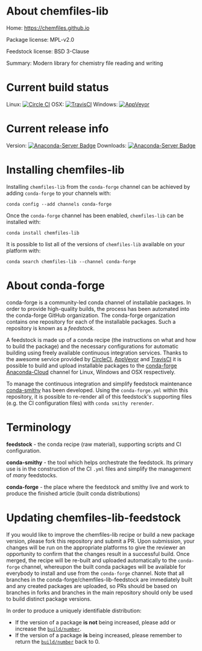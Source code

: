 About chemfiles-lib
===================

Home: https://chemfiles.github.io

Package license: MPL-v2.0

Feedstock license: BSD 3-Clause

Summary: Modern library for chemistry file reading and writing



Current build status
====================

Linux: [![Circle CI](https://circleci.com/gh/conda-forge/chemfiles-lib-feedstock.svg?style=shield)](https://circleci.com/gh/conda-forge/chemfiles-lib-feedstock)
OSX: [![TravisCI](https://travis-ci.org/conda-forge/chemfiles-lib-feedstock.svg?branch=master)](https://travis-ci.org/conda-forge/chemfiles-lib-feedstock)
Windows: [![AppVeyor](https://ci.appveyor.com/api/projects/status/github/conda-forge/chemfiles-lib-feedstock?svg=True)](https://ci.appveyor.com/project/conda-forge/chemfiles-lib-feedstock/branch/master)

Current release info
====================
Version: [![Anaconda-Server Badge](https://anaconda.org/conda-forge/chemfiles-lib/badges/version.svg)](https://anaconda.org/conda-forge/chemfiles-lib)
Downloads: [![Anaconda-Server Badge](https://anaconda.org/conda-forge/chemfiles-lib/badges/downloads.svg)](https://anaconda.org/conda-forge/chemfiles-lib)

Installing chemfiles-lib
========================

Installing `chemfiles-lib` from the `conda-forge` channel can be achieved by adding `conda-forge` to your channels with:

```
conda config --add channels conda-forge
```

Once the `conda-forge` channel has been enabled, `chemfiles-lib` can be installed with:

```
conda install chemfiles-lib
```

It is possible to list all of the versions of `chemfiles-lib` available on your platform with:

```
conda search chemfiles-lib --channel conda-forge
```


About conda-forge
=================

conda-forge is a community-led conda channel of installable packages.
In order to provide high-quality builds, the process has been automated into the
conda-forge GitHub organization. The conda-forge organization contains one repository
for each of the installable packages. Such a repository is known as a *feedstock*.

A feedstock is made up of a conda recipe (the instructions on what and how to build
the package) and the necessary configurations for automatic building using freely
available continuous integration services. Thanks to the awesome service provided by
[CircleCI](https://circleci.com/), [AppVeyor](http://www.appveyor.com/)
and [TravisCI](https://travis-ci.org/) it is possible to build and upload installable
packages to the [conda-forge](https://anaconda.org/conda-forge)
[Anaconda-Cloud](http://docs.anaconda.org/) channel for Linux, Windows and OSX respectively.

To manage the continuous integration and simplify feedstock maintenance
[conda-smithy](http://github.com/conda-forge/conda-smithy) has been developed.
Using the ``conda-forge.yml`` within this repository, it is possible to re-render all of
this feedstock's supporting files (e.g. the CI configuration files) with ``conda smithy rerender``.


Terminology
===========

**feedstock** - the conda recipe (raw material), supporting scripts and CI configuration.

**conda-smithy** - the tool which helps orchestrate the feedstock.
                   Its primary use is in the construction of the CI ``.yml`` files
                   and simplify the management of *many* feedstocks.

**conda-forge** - the place where the feedstock and smithy live and work to
                  produce the finished article (built conda distributions)


Updating chemfiles-lib-feedstock
================================

If you would like to improve the chemfiles-lib recipe or build a new
package version, please fork this repository and submit a PR. Upon submission,
your changes will be run on the appropriate platforms to give the reviewer an
opportunity to confirm that the changes result in a successful build. Once
merged, the recipe will be re-built and uploaded automatically to the
`conda-forge` channel, whereupon the built conda packages will be available for
everybody to install and use from the `conda-forge` channel.
Note that all branches in the conda-forge/chemfiles-lib-feedstock are
immediately built and any created packages are uploaded, so PRs should be based
on branches in forks and branches in the main repository should only be used to
build distinct package versions.

In order to produce a uniquely identifiable distribution:
 * If the version of a package **is not** being increased, please add or increase
   the [``build/number``](http://conda.pydata.org/docs/building/meta-yaml.html#build-number-and-string).
 * If the version of a package **is** being increased, please remember to return
   the [``build/number``](http://conda.pydata.org/docs/building/meta-yaml.html#build-number-and-string)
   back to 0.
